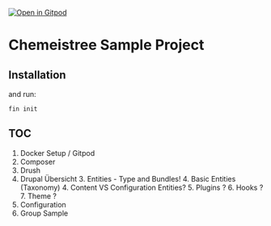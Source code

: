[![Open in Gitpod](https://gitpod.io/button/open-in-gitpod.svg)](https://gitpod.io/#https://github.com/KEY-TEC/chemistree)

# Chemeistree Sample Project

## Installation
and run:
```
fin init
```

## TOC

1. Docker Setup / Gitpod
3. Composer
4. Drush
3. Drupal Übersicht
   3. Entities - Type and Bundles!
      4. Basic Entities (Taxonomy)
   4. Content VS Configuration Entities?
   5. Plugins ?
   6. Hooks ?
   7. Theme ?
4. Configuration
5. Group Sample
